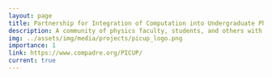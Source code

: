 ```yaml
---
layout: page
title: Partnership for Integration of Computation into Undergraduate Physics
description: A community of physics faculty, students, and others with an interest in the role of computation in physics education.
img: ../assets/img/media/projects/picup_logo.png
importance: 1
link: https://www.compadre.org/PICUP/
current: true
---
```

